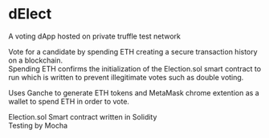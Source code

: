 # dElect
A voting dApp hosted on private truffle test network

Vote for a candidate by spending ETH creating a secure transaction history on a blockchain.
<br>
Spending ETH confirms the initialization of the Election.sol smart contract to run which is written to prevent illegitimate votes such as double voting.

Uses Ganche to generate ETH tokens and MetaMask chrome extention as a wallet to spend ETH in order to vote.

Election.sol Smart contract written in Solidity
<br>
Testing by Mocha

